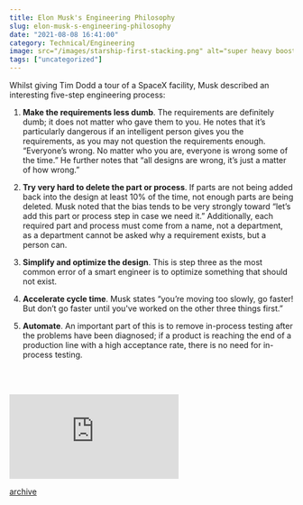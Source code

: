 ```yaml
---
title: Elon Musk's Engineering Philosophy
slug: elon-musk-s-engineering-philosophy
date: "2021-08-08 16:41:00"
category: Technical/Engineering
image: src="/images/starship-first-stacking.png" alt="super heavy booster stacking"
tags: ["uncategorized"]
---
```


Whilst giving Tim Dodd a tour of a SpaceX facility, Musk described an interesting five-step engineering process:

1.  **Make the requirements less dumb**. The requirements are definitely dumb; it
    does not matter who gave them to you. He notes that it’s particularly
    dangerous if an intelligent person gives you the requirements, as you may
    not question the requirements enough. “Everyone’s wrong. No matter who you
    are, everyone is wrong some of the time.” He further notes that “all designs
    are wrong, it’s just a matter of how wrong.”

1.  **Try very hard to delete the part or process**. If parts are not being added
    back into the design at least 10% of the time, not enough parts are being
    deleted. Musk noted that the bias tends to be very strongly toward “let’s
    add this part or process step in case we need it.” Additionally, each
    required part and process must come from a name, not a department, as a
    department cannot be asked why a requirement exists, but a person can.

1.  **Simplify and optimize the design**. This is step three as the most common
    error of a smart engineer is to optimize something that should not exist.

1.  **Accelerate cycle time**. Musk states “you’re moving too slowly, go faster! But
    don’t go faster until you've worked on the other three things first.”

1.  **Automate**. An important part of this is to remove in-process testing after
    the problems have been diagnosed; if a product is reaching the end of a
    production line with a high acceptance rate, there is no need for in-process
    testing.

<br></br>

<div class="relative mt-3" style={{[padding-top: 56.25%]}}>
  <iframe
    class="absolute inset-0 w-full h-full"
    src="https://youtube.com/embed/t705r8ICkRw"
    frameborder="0"
    allow="autoplay; encrypted-media" allowfullscreen >
  </iframe>
</div>

[archive](https://storage.googleapis.com/assets.johnmathews.is/movies/Starbase-Factory-Tour-with-Elon-Musk-Part-1.mp4)
